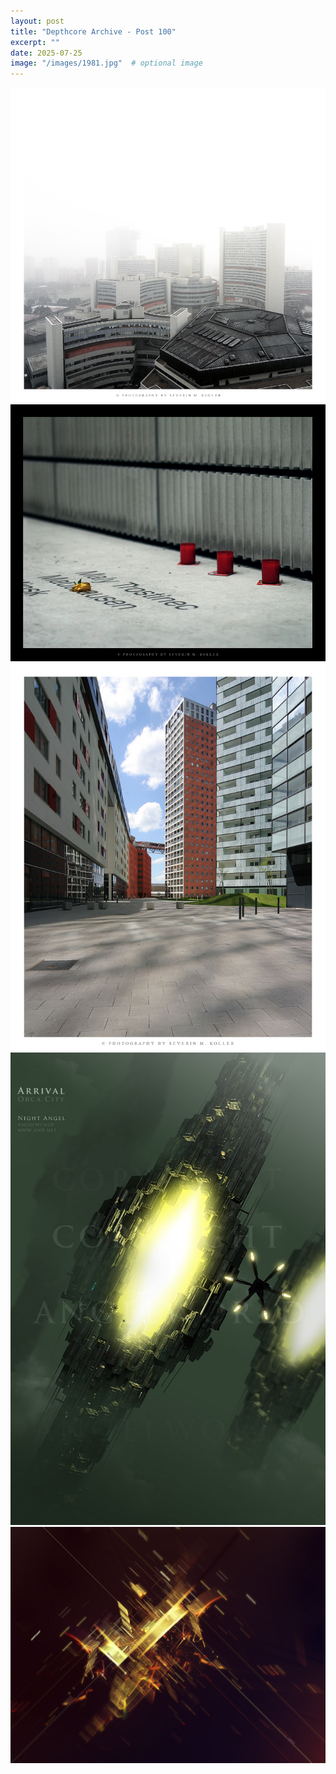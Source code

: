 ```yaml
---
layout: post
title: "Depthcore Archive - Post 100"
excerpt: ""
date: 2025-07-25
image: "/images/1981.jpg"  # optional image
---
```


<img src="/images/1981.jpg">
<img src="/images/1982.jpg" alt="1982.jpg"/>
<img src="/images/1983.jpg" alt="1983.jpg"/>
<img src="/images/1985.jpg" alt="1985.jpg"/>
<img src="/images/1995.jpg" alt="1995.jpg"/>
